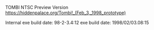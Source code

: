 TOMBI NTSC Preview Version
https://hiddenpalace.org/Tombi!_(Feb_3,_1998_prototype)

Internal exe build date: 98-2-3.4:12
exe build date: 1998/02/03.08:15


